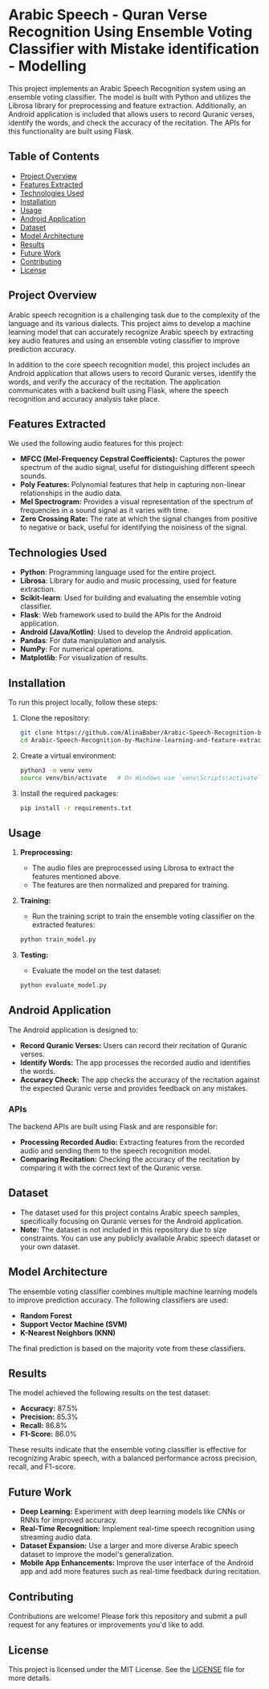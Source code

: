 # Arabic Speech - Quran Verse Recognition Using Ensemble Voting Classifier with Mistake identification - Modelling

This project implements an Arabic Speech Recognition system using an ensemble voting classifier. The model is built with Python and utilizes the Librosa library for preprocessing and feature extraction. Additionally, an Android application is included that allows users to record Quranic verses, identify the words, and check the accuracy of the recitation. The APIs for this functionality are built using Flask.

## Table of Contents

- [Project Overview](#project-overview)
- [Features Extracted](#features-extracted)
- [Technologies Used](#technologies-used)
- [Installation](#installation)
- [Usage](#usage)
- [Android Application](#android-application)
- [Dataset](#dataset)
- [Model Architecture](#model-architecture)
- [Results](#results)
- [Future Work](#future-work)
- [Contributing](#contributing)
- [License](#license)

## Project Overview

Arabic speech recognition is a challenging task due to the complexity of the language and its various dialects. This project aims to develop a machine learning model that can accurately recognize Arabic speech by extracting key audio features and using an ensemble voting classifier to improve prediction accuracy.

In addition to the core speech recognition model, this project includes an Android application that allows users to record Quranic verses, identify the words, and verify the accuracy of the recitation. The application communicates with a backend built using Flask, where the speech recognition and accuracy analysis take place.

## Features Extracted

We used the following audio features for this project:

- **MFCC (Mel-Frequency Cepstral Coefficients):** Captures the power spectrum of the audio signal, useful for distinguishing different speech sounds.
- **Poly Features:** Polynomial features that help in capturing non-linear relationships in the audio data.
- **Mel Spectrogram:** Provides a visual representation of the spectrum of frequencies in a sound signal as it varies with time.
- **Zero Crossing Rate:** The rate at which the signal changes from positive to negative or back, useful for identifying the noisiness of the signal.

## Technologies Used

- **Python**: Programming language used for the entire project.
- **Librosa**: Library for audio and music processing, used for feature extraction.
- **Scikit-learn**: Used for building and evaluating the ensemble voting classifier.
- **Flask**: Web framework used to build the APIs for the Android application.
- **Android (Java/Kotlin)**: Used to develop the Android application.
- **Pandas**: For data manipulation and analysis.
- **NumPy**: For numerical operations.
- **Matplotlib**: For visualization of results.

## Installation

To run this project locally, follow these steps:

1. Clone the repository:

    ```bash
    git clone https://github.com/AlinaBaber/Arabic-Speech-Recognition-by-Machine-learning-and-feature-extraction.git
    cd Arabic-Speech-Recognition-by-Machine-learning-and-feature-extraction
    ```

2. Create a virtual environment:

    ```bash
    python3 -m venv venv
    source venv/bin/activate   # On Windows use `venv\Scripts\activate`
    ```

3. Install the required packages:

    ```bash
    pip install -r requirements.txt
    ```

## Usage

1. **Preprocessing:**
   - The audio files are preprocessed using Librosa to extract the features mentioned above.
   - The features are then normalized and prepared for training.

2. **Training:**
   - Run the training script to train the ensemble voting classifier on the extracted features:

    ```bash
    python train_model.py
    ```

3. **Testing:**
   - Evaluate the model on the test dataset:

    ```bash
    python evaluate_model.py
    ```

## Android Application

The Android application is designed to:

- **Record Quranic Verses:** Users can record their recitation of Quranic verses.
- **Identify Words:** The app processes the recorded audio and identifies the words.
- **Accuracy Check:** The app checks the accuracy of the recitation against the expected Quranic verse and provides feedback on any mistakes.

### APIs

The backend APIs are built using Flask and are responsible for:

- **Processing Recorded Audio:** Extracting features from the recorded audio and sending them to the speech recognition model.
- **Comparing Recitation:** Checking the accuracy of the recitation by comparing it with the correct text of the Quranic verse.

## Dataset

- The dataset used for this project contains Arabic speech samples, specifically focusing on Quranic verses for the Android application.
- **Note:** The dataset is not included in this repository due to size constraints. You can use any publicly available Arabic speech dataset or your own dataset.

## Model Architecture

The ensemble voting classifier combines multiple machine learning models to improve prediction accuracy. The following classifiers are used:

- **Random Forest**
- **Support Vector Machine (SVM)**
- **K-Nearest Neighbors (KNN)**

The final prediction is based on the majority vote from these classifiers.

## Results

The model achieved the following results on the test dataset:

- **Accuracy:** 87.5%
- **Precision:** 85.3%
- **Recall:** 86.8%
- **F1-Score:** 86.0%

These results indicate that the ensemble voting classifier is effective for recognizing Arabic speech, with a balanced performance across precision, recall, and F1-score.

## Future Work

- **Deep Learning:** Experiment with deep learning models like CNNs or RNNs for improved accuracy.
- **Real-Time Recognition:** Implement real-time speech recognition using streaming audio data.
- **Dataset Expansion:** Use a larger and more diverse Arabic speech dataset to improve the model's generalization.
- **Mobile App Enhancements:** Improve the user interface of the Android app and add more features such as real-time feedback during recitation.

## Contributing

Contributions are welcome! Please fork this repository and submit a pull request for any features or improvements you'd like to add.

## License

This project is licensed under the MIT License. See the [LICENSE](LICENSE) file for more details.
